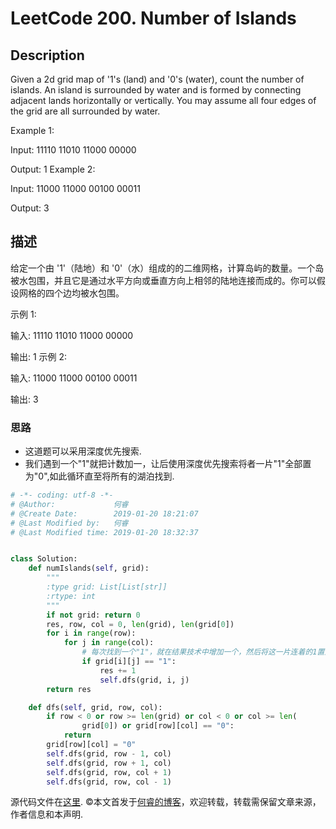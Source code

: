 # LeetCode 200. Number of Islands

## Description
Given a 2d grid map of '1's (land) and '0's (water), count the number of islands. An island is surrounded by water and is formed by connecting adjacent lands horizontally or vertically. You may assume all four edges of the grid are all surrounded by water.

Example 1:

Input:
11110
11010
11000
00000

Output: 1
Example 2:

Input:
11000
11000
00100
00011

Output: 3

## 描述

给定一个由 '1'（陆地）和 '0'（水）组成的的二维网格，计算岛屿的数量。一个岛被水包围，并且它是通过水平方向或垂直方向上相邻的陆地连接而成的。你可以假设网格的四个边均被水包围。

示例 1:

输入:
11110
11010
11000
00000

输出: 1
示例 2:

输入:
11000
11000
00100
00011

输出: 3

### 思路

* 这道题可以采用深度优先搜索.
* 我们遇到一个"1"就把计数加一，让后使用深度优先搜索将者一片"1"全部置为"0",如此循环直至将所有的湖泊找到.

```python
# -*- coding: utf-8 -*-
# @Author:             何睿
# @Create Date:        2019-01-20 18:21:07
# @Last Modified by:   何睿
# @Last Modified time: 2019-01-20 18:32:37


class Solution:
    def numIslands(self, grid):
        """
        :type grid: List[List[str]]
        :rtype: int
        """
        if not grid: return 0
        res, row, col = 0, len(grid), len(grid[0])
        for i in range(row):
            for j in range(col):
                # 每次找到一个"1"，就在结果技术中增加一个，然后将这一片连着的1置为"0"
                if grid[i][j] == "1":
                    res += 1
                    self.dfs(grid, i, j)
        return res

    def dfs(self, grid, row, col):
        if row < 0 or row >= len(grid) or col < 0 or col >= len(
                grid[0]) or grid[row][col] == "0":
            return
        grid[row][col] = "0"
        self.dfs(grid, row - 1, col)
        self.dfs(grid, row + 1, col)
        self.dfs(grid, row, col + 1)
        self.dfs(grid, row, col - 1)
```
源代码文件在[这里](https://github.com/ruicore/Algorithm/blob/master/Leetcode/2019-01-20-200-Number-of-Islands.py).
©本文首发于[何睿的博客](https://www.ruicore.cn/leetcode-200-number-of-islands/)，欢迎转载，转载需保留文章来源，作者信息和本声明.
